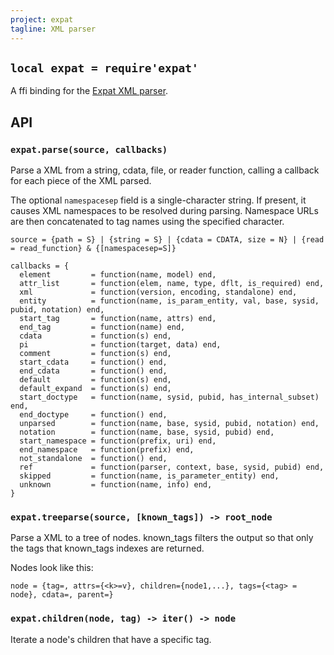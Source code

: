 ```yaml
---
project: expat
tagline: XML parser
---
```


## `local expat = require'expat'`

A ffi binding for the [Expat XML parser][expat lib].

## API

### `expat.parse(source, callbacks)`

Parse a XML from a string, cdata, file, or reader function, calling a callback for each piece of the XML parsed.

The optional `namespacesep` field is a single-character string. If present, it causes XML namespaces to be resolved during parsing. Namespace URLs are then concatenated to tag names using the specified character.

~~~{.lua}
source = {path = S} | {string = S} | {cdata = CDATA, size = N} | {read = read_function} & {[namespacesep=S]}

callbacks = {
  element         = function(name, model) end,
  attr_list       = function(elem, name, type, dflt, is_required) end,
  xml             = function(version, encoding, standalone) end,
  entity          = function(name, is_param_entity, val, base, sysid, pubid, notation) end,
  start_tag       = function(name, attrs) end,
  end_tag         = function(name) end,
  cdata           = function(s) end,
  pi              = function(target, data) end,
  comment         = function(s) end,
  start_cdata     = function() end,
  end_cdata       = function() end,
  default         = function(s) end,
  default_expand  = function(s) end,
  start_doctype   = function(name, sysid, pubid, has_internal_subset) end,
  end_doctype     = function() end,
  unparsed        = function(name, base, sysid, pubid, notation) end,
  notation        = function(name, base, sysid, pubid) end,
  start_namespace = function(prefix, uri) end,
  end_namespace   = function(prefix) end,
  not_standalone  = function() end,
  ref             = function(parser, context, base, sysid, pubid) end,
  skipped         = function(name, is_parameter_entity) end,
  unknown         = function(name, info) end,
}
~~~

### `expat.treeparse(source, [known_tags]) -> root_node`

Parse a XML to a tree of nodes. known_tags filters the output so that only the tags that known_tags indexes are returned.

Nodes look like this:

	node = {tag=, attrs={<k>=v}, children={node1,...}, tags={<tag> = node}, cdata=, parent=}

### `expat.children(node, tag) -> iter() -> node`

Iterate a node's children that have a specific tag.

[expat lib]:   http://expat.sourceforge.net/
